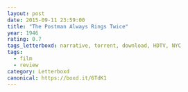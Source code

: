 ```yaml
---
layout: post 
date: 2015-09-11 23:59:00
title: "The Postman Always Rings Twice"
year: 1946
rating: 0.7
tags_letterboxd: narrative, torrent, download, HDTV, NYC
tags:
  - film
  - review
category: Letterboxd
canonical: https://boxd.it/6TdK1
---
```

